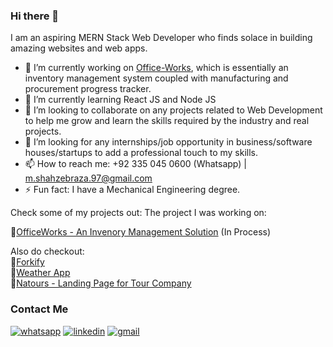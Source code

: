 ### Hi there 👋

I am an aspiring MERN Stack Web Developer who finds solace in building amazing websites and web apps.


- 🔭 I’m currently working on [Office-Works]([https://x-office-work.vercel.app/projects](https://github.com/mshahzebraza97/office-work)), which is essentially an inventory management system coupled with manufacturing and procurement progress tracker.
- 🌱 I’m currently learning React JS and Node JS
- 👯 I’m looking to collaborate on any projects related to Web Development to help me grow and learn the skills required by the industry and real projects.
- 🤔 I’m looking for any internships/job opportunity in business/software houses/startups to add a professional touch to my skills.
- 📫 How to reach me: +92 335 045 0600 (Whatsapp) | m.shahzebraza.97@gmail.com
- ⚡ Fun fact: I have a Mechanical Engineering degree.


Check some of my projects out: 
The project I was working on:

🔸[OfficeWorks - An Invenory Management Solution](https://x-office-work.vercel.app/projects)
(In Process)

Also do checkout:<br/>
🔸[Forkify](https://section-09-forkify.vercel.app/)<br/>
🔸[Weather App](https://weather-next-app-ten.vercel.app/weather/pakistan)<br/>
🔸[Natours - Landing Page for Tour Company](https://natours-landing-page.vercel.app/)<br/>


### Contact Me

<!-- [![portfolio](https://img.shields.io/badge/my_portfolio-000?style=for-the-badge&logo=ko-fi&logoColor=white)](https://katherineoelsner.com/) -->

[![whatsapp](https://img.shields.io/badge/WhatsApp-25D366?style=for-the-badge&logo=whatsapp&logoColor=white)](https://wa.me/923350450600) [![linkedin](https://img.shields.io/badge/linkedin-0A66C2?style=for-the-badge&logo=linkedin&logoColor=white)](https://www.linkedin.com/in/mshahzebraza) [![gmail](https://img.shields.io/badge/Gmail-D14836?style=for-the-badge&logo=gmail&logoColor=white)](mailto::m.shahzebraza.97@gmail.com)

<!--
**mshahzebraza97/mshahzebraza97** is a ✨ _special_ ✨ repository because its `README.md` (this file) appears on your GitHub profile.

Here are some ideas to get you started:

-->
